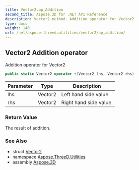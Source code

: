 ```yaml
---
title: Vector2.op_Addition
second_title: Aspose.3D for .NET API Reference
description: Vector2 method. Addition operator for Vector2
type: docs
weight: 140
url: /net/aspose.threed.utilities/vector2/op_addition/
---
```

## Vector2 Addition operator

Addition operator for Vector2

```csharp
public static Vector2 operator +(Vector2 lhs, Vector2 rhs)
```

| Parameter | Type | Description |
| --- | --- | --- |
| lhs | Vector2 | Left hand side value. |
| rhs | Vector2 | Right hand side value. |

### Return Value

The result of addition.

### See Also

* struct [Vector2](../)
* namespace [Aspose.ThreeD.Utilities](../../vector2/)
* assembly [Aspose.3D](../../../)


